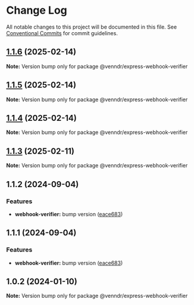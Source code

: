 # Change Log

All notable changes to this project will be documented in this file.
See [Conventional Commits](https://conventionalcommits.org) for commit guidelines.

## [1.1.6](https://github.com/venndr/node-sdk/compare/@venndr/express-webhook-verifier@1.1.5...@venndr/express-webhook-verifier@1.1.6) (2025-02-14)

**Note:** Version bump only for package @venndr/express-webhook-verifier





## [1.1.5](https://github-mg/venndr/node-sdk/compare/@venndr/express-webhook-verifier@1.1.4...@venndr/express-webhook-verifier@1.1.5) (2025-02-14)

**Note:** Version bump only for package @venndr/express-webhook-verifier





## [1.1.4](https://github-mg/venndr/node-sdk/compare/@venndr/express-webhook-verifier@1.1.3...@venndr/express-webhook-verifier@1.1.4) (2025-02-14)

**Note:** Version bump only for package @venndr/express-webhook-verifier





## [1.1.3](https://github-mg/venndr/node-sdk/compare/@venndr/express-webhook-verifier@1.1.2...@venndr/express-webhook-verifier@1.1.3) (2025-02-11)

**Note:** Version bump only for package @venndr/express-webhook-verifier





## 1.1.2 (2024-09-04)


### Features

* **webhook-verifier:** bump version ([eace683](https://github.com/venndr/node-sdk/commit/eace6837de1bf50b7f7b9b3e81d9c262fec27026))





## 1.1.1 (2024-09-04)


### Features

* **webhook-verifier:** bump version ([eace683](https://github.com/venndr/node-sdk/commit/eace6837de1bf50b7f7b9b3e81d9c262fec27026))





## 1.0.2 (2024-01-10)

**Note:** Version bump only for package @venndr/express-webhook-verifier
